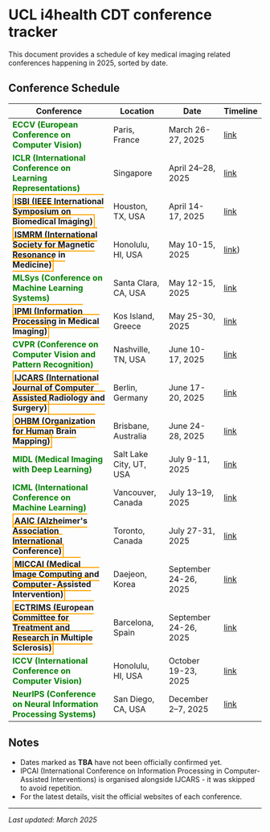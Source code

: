 # UCL i4health CDT conference tracker

This document provides a schedule of key medical imaging related conferences happening in 2025, sorted by date.

## Conference Schedule

| Conference | Location | Date | Timeline |
|------------|----------|------|----------|
| <span style="color:green">**ECCV (European Conference on Computer Vision)**</span> | Paris, France | March 26-27, 2025 | [link](https://iser.org.in/conf/index.php?id=2781046) |
| <span style="color:green">**ICLR (International Conference on Learning Representations)**</span> | Singapore | April 24–28, 2025 | [link](https://www.iclr.cc/Conferences/2025) |
| <span style="border: 2px solid orange; padding: 2px;">**ISBI (IEEE International Symposium on Biomedical Imaging)**</span> | Houston, TX, USA | April 14-17, 2025 | [link](https://biomedicalimaging.org/2025/) |
| <span style="border: 2px solid orange; padding: 2px;">**ISMRM (International Society for Magnetic Resonance in Medicine)**</span> | Honolulu, HI, USA | May 10-15, 2025 | [link](https://www.ismrm.org/25m/)) |
| <span style="color:green">**MLSys (Conference on Machine Learning Systems)**</span> | Santa Clara, CA, USA | May 12-15, 2025 | [link](https://mlsys.org/Conferences/2025/Dates) |
| <span style="border: 2px solid orange; padding: 2px;">**IPMI (Information Processing in Medical Imaging)**</span> | Kos Island, Greece | May 25-30, 2025 | [link](https://ipmi2025.org/) |
| <span style="color:green">**CVPR (Conference on Computer Vision and Pattern Recognition)**</span> | Nashville, TN, USA | June 10-17, 2025 | [link](https://cvpr.thecvf.com/Conferences/2025/Dates) |
| <span style="border: 2px solid orange; padding: 2px;">**IJCARS (International Journal of Computer Assisted Radiology and Surgery)**</span> | Berlin, Germany | June 17-20, 2025 | [link](https://cars-int.org/authors-information/) |
| <span style="border: 2px solid orange; padding: 2px;">**OHBM (Organization for Human Brain Mapping)**</span> | Brisbane, Australia | June 24-28, 2025 | [link](https://www.humanbrainmapping.org/i4a/pages/index.cfm?pageid=4229) |
| <span style="color:green">**MIDL (Medical Imaging with Deep Learning)**</span> | Salt Lake City, UT, USA | July 9-11, 2025 | [link](https://2025.midl.io/dates) |
| <span style="color:green">**ICML (International Conference on Machine Learning)**</span> | Vancouver, Canada | July 13–19, 2025 | [link](https://icml.cc/Conferences/2025/Dates) |
| <span style="border: 2px solid orange; padding: 2px;">**AAIC (Alzheimer's Association International Conference)**</span> | Toronto, Canada | July 27-31, 2025 | [link](https://aaic.alz.org/) |
| <span style="border: 2px solid orange; padding: 2px;">**MICCAI (Medical Image Computing and Computer-Assisted Intervention)**</span> | Daejeon, Korea  | September 24-26, 2025 | [link](https://conferences.miccai.org/2025/en/IMPORTANT-DATES.html) |
| <span style="border: 2px solid orange; padding: 2px;">**ECTRIMS (European Committee for Treatment and Research in Multiple Sclerosis)**</span> | Barcelona, Spain | September 24-26, 2025 | [link](https://ectrims.eu/ectrims2025/) |
| <span style="color:green">**ICCV (International Conference on Computer Vision)**</span> | Honolulu, HI, USA | October 19-23, 2025 | [link](https://iccv.thecvf.com/Conferences/2025/Dates/) |
| <span style="color:green">**NeurIPS (Conference on Neural Information Processing Systems)**</span> | San Diego, CA, USA | December 2–7, 2025 | [link](https://neurips.cc/Conferences/2025/Dates) |

## Notes
- Dates marked as **TBA** have not been officially confirmed yet.
- IPCAI (International Conference on Information Processing in Computer-Assisted Interventions) is organised alongside IJCARS - it was skipped to avoid repetition.
- For the latest details, visit the official websites of each conference.

---
_Last updated: March 2025_
